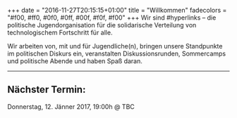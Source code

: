 +++
date = "2016-11-27T20:15:15+01:00"
title = "Willkommen"
fadecolors = "#f00, #ff0, #0f0, #0ff, #00f, #f0f, #f00"
+++
Wir sind #hyperlinks – die politische Jugendorganisation für die solidarische Verteilung von technologischem Fortschritt für alle.

Wir arbeiten von, mit und für Jugendliche(n), bringen unsere Standpunkte im politischen Diskurs ein, veranstalten Diskussionsrunden, Sommercamps und politische Abende und haben Spaß daran.

---

## Nächster Termin:
Donnerstag, 12. Jänner 2017, 19:00h @ TBC
